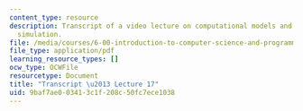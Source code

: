 ```yaml
---
content_type: resource
description: Transcript of a video lecture on computational models and random walk
  simulation.
file: /media/courses/6-00-introduction-to-computer-science-and-programming-fall-2008/9baf7ae003413c1f208c50fc7ece1038_6-00F08-L17.pdf
file_type: application/pdf
learning_resource_types: []
ocw_type: OCWFile
resourcetype: Document
title: "Transcript \u2013 Lecture 17"
uid: 9baf7ae0-0341-3c1f-208c-50fc7ece1038
---
```


